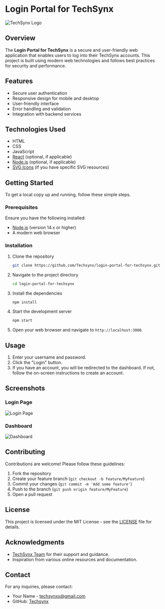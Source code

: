 

# Login Portal for TechSynx

![TechSynx Logo](path/to/logo.svg)

## Overview

The **Login Portal for TechSynx** is a secure and user-friendly web application that enables users to log into their TechSynx accounts. This project is built using modern web technologies and follows best practices for security and performance. 

## Features

- Secure user authentication
- Responsive design for mobile and desktop
- User-friendly interface
- Error handling and validation
- Integration with backend services

## Technologies Used

- HTML
- CSS
- JavaScript
- [React](https://reactjs.org/) (optional, if applicable)
- [Node.js](https://nodejs.org/) (optional, if applicable)
- [SVG Icons](https://www.example.com) (if you have specific SVG resources)

## Getting Started

To get a local copy up and running, follow these simple steps.

### Prerequisites

Ensure you have the following installed:

- [Node.js](https://nodejs.org/) (version 14.x or higher)
- A modern web browser

### Installation

1. Clone the repository
    ```bash
    git clone https://github.com/Techsynx/login-portal-for-techsynx.git
    ```

2. Navigate to the project directory
    ```bash
    cd login-portal-for-techsynx
    ```

3. Install the dependencies
    ```bash
    npm install
    ```

4. Start the development server
    ```bash
    npm start
    ```

5. Open your web browser and navigate to `http://localhost:3000`.

## Usage

1. Enter your username and password.
2. Click the "Login" button.
3. If you have an account, you will be redirected to the dashboard. If not, follow the on-screen instructions to create an account.

## Screenshots

### Login Page

![Login Page](path/to/login-screen.svg)

### Dashboard

![Dashboard](path/to/dashboard.svg)

## Contributing

Contributions are welcome! Please follow these guidelines:

1. Fork the repository
2. Create your feature branch (`git checkout -b feature/MyFeature`)
3. Commit your changes (`git commit -m 'Add some feature'`)
4. Push to the branch (`git push origin feature/MyFeature`)
5. Open a pull request

## License

This project is licensed under the MIT License - see the [LICENSE](LICENSE) file for details.

## Acknowledgments

- [TechSynx Team](https://www.techsynx.org) for their support and guidance.
- Inspiration from various online resources and documentation.

## Contact

For any inquiries, please contact:

- Your Name - [techsynxx@gmail.com](mailto:your.techsynxx@gmail.com)
- GitHub: [Techsynx](https://github.com/Techsynx)

```

